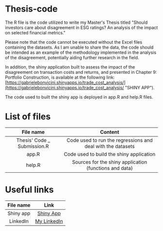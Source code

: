 # Thesis-code

The R file is the code utilized to write my Master's Thesis titled "Should investors care about disagreement in ESG ratings? 
An analysis of the impact on selected financial metrics."

Please note that the code cannot be executed without the Excel files containing the datasets. As I am unable to share the data, the code should be intended as an example of the methodology implemented in the analysis of the disagreement, potentially aiding further research in the field.

In addition, the shiny application built to assess the impact of the disagreement on transaction costs and returns, and presented in Chapter 9: Portfolio Construction, is available at the following link: [https://gabrielebonvicini.shinyapps.io/trade_cost_analysis/](https://gabrielebonvicini.shinyapps.io/trade_cost_analysis/ "SHINY APP").

The code used to built the shiny app is deployed in app.R and help.R files. 

# List of files 
| File name | Content |
|:---------:|:-------:|
|Thesis' Code _ Submission.R|Code used to run the regressions and deal with the datasets|
|app.R      | Code used to build the shiny application|
|help.R     | Sources for the shiny application (functions and data) |

# Useful links 
| File name | Link  |
| :-------: | :---: |
|Shiny app  |  [Shiny App](https://gabrielebonvicini.shinyapps.io/trade_cost_analysis/ "SHINY APP") |
|LinkedIn   |  [My LinkedIn](https://www.linkedin.com/in/gabriele-bonvicini-2a3ab9223/ "Gabriele Bonvicini LinkedIn")
